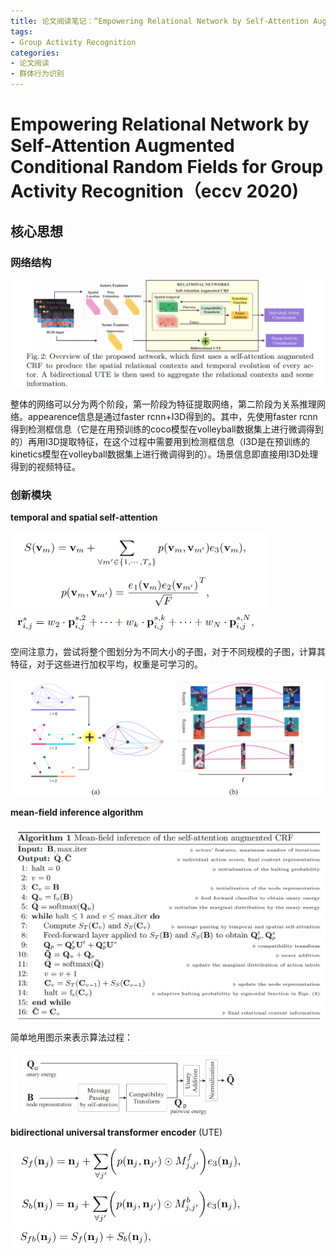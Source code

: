 ```yaml
---
title: 论文阅读笔记：“Empowering Relational Network by Self-Attention Augmented Conditional Random Fields for Group Activity Recognition（eccv 2020)”
tags: 
- Group Activity Recognition
categories:
- 论文阅读
- 群体行为识别
---
```


# Empowering Relational Network by Self-Attention Augmented Conditional Random Fields for Group Activity Recognition（eccv 2020)

## 核心思想

### 网络结构

<img src="https://raw.githubusercontent.com/coelien/image-hosting/master/img/202212091051449.png" alt="image-20221209105127373" style="zoom: 50%;" />

整体的网络可以分为两个阶段，第一阶段为特征提取网络，第二阶段为关系推理网络。appearence信息是通过faster rcnn+I3D得到的。其中，先使用faster rcnn得到检测框信息（它是在用预训练的coco模型在volleyball数据集上进行微调得到的）再用I3D提取特征，在这个过程中需要用到检测框信息（I3D是在预训练的kinetics模型在volleyball数据集上进行微调得到的）。场景信息即直接用I3D处理得到的视频特征。

### 创新模块

**temporal and spatial self-attention**

<img src="https://raw.githubusercontent.com/coelien/image-hosting/master/img/202212091117878.png" alt="image-20221209111721845" style="zoom:50%;" />

<img src="https://raw.githubusercontent.com/coelien/image-hosting/master/img/202212091358472.png" alt="image-20221209135848443" style="zoom:50%;" />

空间注意力，尝试将整个图划分为不同大小的子图，对于不同规模的子图，计算其特征，对于这些进行加权平均，权重是可学习的。

<img src="https://raw.githubusercontent.com/coelien/image-hosting/master/img/202212091359400.png" alt="image-20221209135924360" style="zoom:50%;" />

 **mean-field inference algorithm**

<img src="https://raw.githubusercontent.com/coelien/image-hosting/master/img/202212121715757.png" alt="image-20221212171543661" style="zoom:50%;" />

简单地用图示来表示算法过程：

<img src="https://raw.githubusercontent.com/coelien/image-hosting/master/img/202212121725870.png" alt="image-20221212172520845" style="zoom:50%;" />

**bidirectional universal transformer encoder** (UTE)

<img src="https://raw.githubusercontent.com/coelien/image-hosting/master/img/202212121717587.png" alt="image-20221212171751552" style="zoom:50%;" />

<img src="https://raw.githubusercontent.com/coelien/image-hosting/master/img/202212121718614.png" alt="image-20221212171815586" style="zoom:50%;" />

